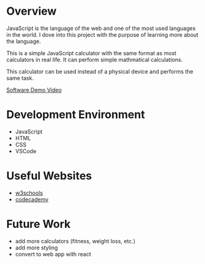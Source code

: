 # Overview

JavaScript is the language of the web and one of the most used languages in the world. I dove into this project with the purpose of learning more about the language.

This is a simple JavaScript calculator with the same format as most calculators in real life. It can perform simple mathmatical calculations.

This calculator can be used instead of a physical device and performs the same task.

[Software Demo Video](https://youtu.be/86jyEldw2Xc)

# Development Environment

- JavaScript
- HTML
- CSS
- VSCode

# Useful Websites

- [w3schools](https://www.w3schools.com)
- [codecademy](https://www.codecademy.com/catalog/language/javascript)

# Future Work


- add more calculators (fitness, weight loss, etc.)
- add more styling
- convert to web app with react

